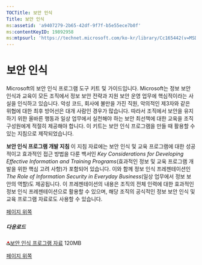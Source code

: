 ```yaml
---
TOCTitle: 보안 인식
Title: 보안 인식
ms:assetid: 'a9407279-2b65-42df-9f7f-b5e55ece7b0f'
ms:contentKeyID: 19892958
ms:mtpsurl: 'https://technet.microsoft.com/ko-kr/library/Cc165442(v=MSDN.10)'
---
```


보안 인식
=========

Microsoft의 보안 인식 프로그램 도구 키트 및 가이드입니다. Microsoft는 정보 보안 인식과 교육이 모든 조직에서 정보 보안 전략과 지원 보안 운영 업무에 핵심적이라는 사실을 인식하고 있습니다. 악성 코드, 회사에 불만을 가진 직원, 악의적인 제3자와 같은 위협에 대한 최후 방어선은 대개 사람인 경우가 많습니다. 따라서 조직에서 보안을 유지하기 위한 올바른 행동과 일상 업무에서 실천해야 하는 보안 최선책에 대한 교육을 조직 구성원에게 적절히 제공해야 합니다. 이 키트는 보안 인식 프로그램을 만들 때 활용할 수 있는 지침으로 제작되었습니다.

**보안 인식 프로그램 개발 지침**
이 지침 자료에는 보안 인식 및 교육 프로그램에 대한 성공적이고 효과적인 접근 방법을 다룬 백서인 *Key Considerations for Developing Effective Information and Training Programs*(효과적인 정보 및 교육 프로그램 개발을 위한 핵심 고려 사항)가 포함되어 있습니다. 이와 함께 정보 인식 프레젠테이션인 *The Role of Information Security in Everyday Business*(일상 업무에서 정보 보안의 역할)도 제공됩니다. 이 프레젠테이션의 내용은 조직의 전체 인력에 대한 효과적인 정보 인식 프레젠테이션으로 활용할 수 있으며, 해당 조직의 공식적인 정보 보안 인식 및 교육 프로그램 자료로도 사용할 수 있습니다.

[](#mainsection)[페이지 위쪽](#mainsection)

##### 다운로드

[![](images/cc165442.icon_exe(ko-kr,MSDN.10).gif)](https://download.microsoft.com/download/1/9/9/1990aa19-2c4f-42d0-9a22-1e158ef0abbc/security%20awareness%20content.zip)[보안 인식 프로그램 자료](https://download.microsoft.com/download/1/9/9/1990aa19-2c4f-42d0-9a22-1e158ef0abbc/security%20awareness%20content.zip)
120MB

[](#mainsection)[페이지 위쪽](#mainsection)